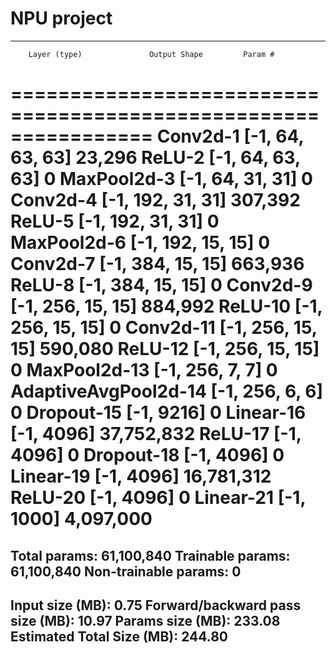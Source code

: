 # NPU project

----------------------------------------------------------------
        Layer (type)               Output Shape         Param #
================================================================
            Conv2d-1           [-1, 64, 63, 63]          23,296
              ReLU-2           [-1, 64, 63, 63]               0
         MaxPool2d-3           [-1, 64, 31, 31]               0
            Conv2d-4          [-1, 192, 31, 31]         307,392
              ReLU-5          [-1, 192, 31, 31]               0
         MaxPool2d-6          [-1, 192, 15, 15]               0
            Conv2d-7          [-1, 384, 15, 15]         663,936
              ReLU-8          [-1, 384, 15, 15]               0
            Conv2d-9          [-1, 256, 15, 15]         884,992
             ReLU-10          [-1, 256, 15, 15]               0
           Conv2d-11          [-1, 256, 15, 15]         590,080
             ReLU-12          [-1, 256, 15, 15]               0
        MaxPool2d-13            [-1, 256, 7, 7]               0
AdaptiveAvgPool2d-14            [-1, 256, 6, 6]               0
          Dropout-15                 [-1, 9216]               0
           Linear-16                 [-1, 4096]      37,752,832
             ReLU-17                 [-1, 4096]               0
          Dropout-18                 [-1, 4096]               0
           Linear-19                 [-1, 4096]      16,781,312
             ReLU-20                 [-1, 4096]               0
           Linear-21                 [-1, 1000]       4,097,000
================================================================
Total params: 61,100,840
Trainable params: 61,100,840
Non-trainable params: 0
----------------------------------------------------------------
Input size (MB): 0.75
Forward/backward pass size (MB): 10.97
Params size (MB): 233.08
Estimated Total Size (MB): 244.80
----------------------------------------------------------------